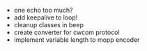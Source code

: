 - one echo too much?
- add keepalive to loop!
- cleanup classes in beep
- create converter for cwcom protocol
- implement variable length to mopp encoder
